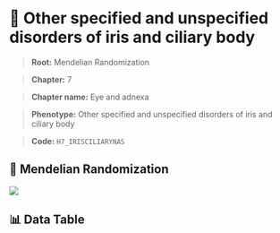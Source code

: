 # 🧪 Other specified and unspecified disorders of iris and ciliary body

> **Root:** Mendelian Randomization

> **Chapter:** 7  

> **Chapter name:** Eye and adnexa

> **Phenotype:** Other specified and unspecified disorders of iris and ciliary body  

> **Code:** `H7_IRISCILIARYNAS`

## 🧬 Mendelian Randomization  

<img src="/MR/Figures/Forward/H7_IRISCILIARYNAS.png"/>

## 📊 Data Table

<CsvTableMRF src="/public/MR/Data/Forward/H7_IRISCILIARYNAS.csv"/>
